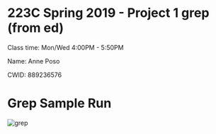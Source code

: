 # 223C Spring 2019 - Project 1 grep (from ed)

Class time: Mon/Wed 4:00PM - 5:50PM

Name: Anne Poso

CWID: 889236576

# Grep Sample Run

![grep](https://user-images.githubusercontent.com/43505612/57346394-2f111500-7103-11e9-9928-6ade8b8d2569.png)
